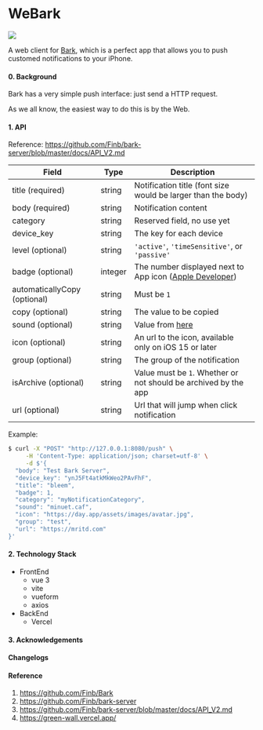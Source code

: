 # WeBark
<p align="left">
<a href="https://opensource.org/licenses/MIT"><img src="https://img.shields.io/badge/License-MIT-green.svg"></a>
</p>

A web client for [Bark](https://github.com/Finb/Bark), which is a perfect app that allows you to push customed notifications to your iPhone.

#### 0. Background

Bark has a very simple push interface: just send a HTTP request.

As we all know, the easiest way to do this is by the Web.

#### 1. API

Reference: https://github.com/Finb/bark-server/blob/master/docs/API_V2.md

| Field                        | Type    | Description                                                  |
| ---------------------------- | ------- | ------------------------------------------------------------ |
| title (required)             | string  | Notification title (font size would be larger than the body) |
| body (required)              | string  | Notification content                                         |
| category                     | string  | Reserved field, no use yet                                   |
| device_key                   | string  | The key for each device                                      |
| level (optional)             | string  | `'active'`, `'timeSensitive'`, or `'passive'`                |
| badge (optional)             | integer | The number displayed next to App icon ([Apple Developer](https://developer.apple.com/documentation/usernotifications/unnotificationcontent/1649864-badge)) |
| automaticallyCopy (optional) | string  | Must be `1`                                                  |
| copy (optional)              | string  | The value to be copied                                       |
| sound (optional)             | string  | Value from [here](https://github.com/Finb/Bark/tree/master/Sounds) |
| icon (optional)              | string  | An url to the icon, available only on iOS 15 or later        |
| group (optional)             | string  | The group of the notification                                |
| isArchive (optional)         | string  | Value must be `1`. Whether or not should be archived by the app |
| url (optional)               | string  | Url that will jump when click notification                   |

Example:

```bash
$ curl -X "POST" "http://127.0.0.1:8080/push" \
     -H 'Content-Type: application/json; charset=utf-8' \
     -d $'{
  "body": "Test Bark Server",
  "device_key": "ynJ5Ft4atkMkWeo2PAvFhF",
  "title": "bleem",
  "badge": 1,
  "category": "myNotificationCategory",
  "sound": "minuet.caf",
  "icon": "https://day.app/assets/images/avatar.jpg",
  "group": "test",
  "url": "https://mritd.com"
}'
```

#### 2. Technology Stack

- FrontEnd
  - vue 3
  - vite
  - vueform
  - axios
- BackEnd
  - Vercel

#### 3. Acknowledgements



#### Changelogs



#### Reference

1. https://github.com/Finb/Bark
2. https://github.com/Finb/bark-server
3. https://github.com/Finb/bark-server/blob/master/docs/API_V2.md
4. https://green-wall.vercel.app/

